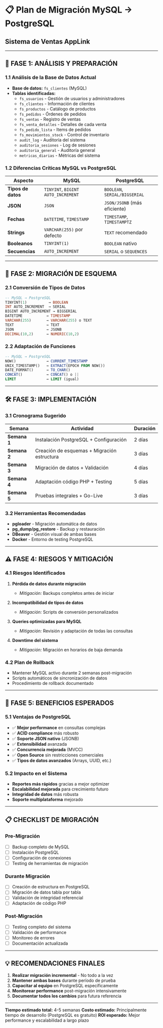 # 📋 Plan de Migración MySQL → PostgreSQL
## Sistema de Ventas AppLink

---

## 🎯 **FASE 1: ANÁLISIS Y PREPARACIÓN**

### **1.1 Análisis de la Base de Datos Actual**
- **Base de datos:** `fs_clientes` (MySQL)
- **Tablas identificadas:**
  - `fs_usuarios` - Gestión de usuarios y administradores
  - `fs_clientes` - Información de clientes
  - `fs_productos` - Catálogo de productos
  - `fs_pedidos` - Órdenes de pedidos
  - `fs_ventas` - Registro de ventas
  - `fs_venta_detalles` - Detalles de cada venta
  - `fs_pedido_lista` - Items de pedidos
  - `fs_movimientos_stock` - Control de inventario
  - `audit_log` - Auditoría del sistema
  - `auditoria_sesiones` - Log de sesiones
  - `auditoria_general` - Auditoría general
  - `metricas_diarias` - Métricas del sistema

### **1.2 Diferencias Críticas MySQL vs PostgreSQL**
| Aspecto | MySQL | PostgreSQL |
|---------|-------|------------|
| **Tipos de datos** | `TINYINT`, `BIGINT AUTO_INCREMENT` | `BOOLEAN`, `SERIAL/BIGSERIAL` |
| **JSON** | `JSON` | `JSON/JSONB` (más eficiente) |
| **Fechas** | `DATETIME`, `TIMESTAMP` | `TIMESTAMP`, `TIMESTAMPTZ` |
| **Strings** | `VARCHAR(255)` por defecto | `TEXT` recomendado |
| **Booleanos** | `TINYINT(1)` | `BOOLEAN` nativo |
| **Secuencias** | `AUTO_INCREMENT` | `SERIAL` o `SEQUENCES` |

---

## 🔄 **FASE 2: MIGRACIÓN DE ESQUEMA**

### **2.1 Conversión de Tipos de Datos**
```sql
-- MySQL → PostgreSQL
TINYINT(1)          → BOOLEAN
INT AUTO_INCREMENT  → SERIAL
BIGINT AUTO_INCREMENT → BIGSERIAL
DATETIME           → TIMESTAMP
VARCHAR(255)       → VARCHAR(255) o TEXT
TEXT               → TEXT
JSON               → JSONB
DECIMAL(10,2)      → NUMERIC(10,2)
```

### **2.2 Adaptación de Funciones**
```sql
-- MySQL → PostgreSQL
NOW()              → CURRENT_TIMESTAMP
UNIX_TIMESTAMP()   → EXTRACT(EPOCH FROM NOW())
DATE_FORMAT()      → TO_CHAR()
CONCAT()           → CONCAT() o ||
LIMIT              → LIMIT (igual)
```

---

## 🛠️ **FASE 3: IMPLEMENTACIÓN**

### **3.1 Cronograma Sugerido**
| Semana | Actividad | Duración |
|--------|-----------|----------|
| **Semana 1** | Instalación PostgreSQL + Configuración | 2 días |
| **Semana 2** | Creación de esquemas + Migración estructura | 3 días |
| **Semana 3** | Migración de datos + Validación | 4 días |
| **Semana 4** | Adaptación código PHP + Testing | 5 días |
| **Semana 5** | Pruebas integrales + Go-Live | 3 días |

### **3.2 Herramientas Recomendadas**
- **pgloader** - Migración automática de datos
- **pg_dump/pg_restore** - Backup y restauración
- **DBeaver** - Gestión visual de ambas bases
- **Docker** - Entorno de testing PostgreSQL

---

## ⚠️ **FASE 4: RIESGOS Y MITIGACIÓN**

### **4.1 Riesgos Identificados**
1. **Pérdida de datos durante migración**
   - *Mitigación:* Backups completos antes de iniciar
   
2. **Incompatibilidad de tipos de datos**
   - *Mitigación:* Scripts de conversión personalizados
   
3. **Queries optimizadas para MySQL**
   - *Mitigación:* Revisión y adaptación de todas las consultas
   
4. **Downtime del sistema**
   - *Mitigación:* Migración en horarios de baja demanda

### **4.2 Plan de Rollback**
- Mantener MySQL activo durante 2 semanas post-migración
- Scripts automáticos de sincronización de datos
- Procedimiento de rollback documentado

---

## 🎯 **FASE 5: BENEFICIOS ESPERADOS**

### **5.1 Ventajas de PostgreSQL**
- ✅ **Mejor performance** en consultas complejas
- ✅ **ACID compliance** más robusto
- ✅ **Soporte JSON nativo** (JSONB)
- ✅ **Extensibilidad** avanzada
- ✅ **Concurrencia mejorada** (MVCC)
- ✅ **Open Source** sin restricciones comerciales
- ✅ **Tipos de datos avanzados** (Arrays, UUID, etc.)

### **5.2 Impacto en el Sistema**
- **Reportes más rápidos** gracias a mejor optimizer
- **Escalabilidad mejorada** para crecimiento futuro
- **Integridad de datos** más robusta
- **Soporte multiplataforma** mejorado

---

## 📋 **CHECKLIST DE MIGRACIÓN**

### **Pre-Migración**
- [ ] Backup completo de MySQL
- [ ] Instalación PostgreSQL
- [ ] Configuración de conexiones
- [ ] Testing de herramientas de migración

### **Durante Migración**
- [ ] Creación de estructura en PostgreSQL
- [ ] Migración de datos tabla por tabla
- [ ] Validación de integridad referencial
- [ ] Adaptación de código PHP

### **Post-Migración**
- [ ] Testing completo del sistema
- [ ] Validación de performance
- [ ] Monitoreo de errores
- [ ] Documentación actualizada

---

## 💡 **RECOMENDACIONES FINALES**

1. **Realizar migración incremental** - No todo a la vez
2. **Mantener ambas bases** durante período de prueba
3. **Capacitar al equipo** en PostgreSQL específicamente
4. **Monitorear performance** post-migración intensivamente
5. **Documentar todos los cambios** para futura referencia

---

**Tiempo estimado total:** 4-5 semanas
**Costo estimado:** Principalmente tiempo de desarrollo (PostgreSQL es gratuito)
**ROI esperado:** Mejor performance y escalabilidad a largo plazo